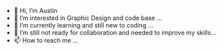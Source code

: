 - 👋 Hi, I’m Austin
- 👀 I’m interested in Graphic Design and code base ...
- 🌱 I’m currently learning and still new to coding ...
- 💞️ I’m still not ready for collaboration and needed to  improve my skills...
- 📫 How to reach me ...

<!---
JuXiHe/JuXiHe is a ✨ special ✨ repository because its `README.md` (this file) appears on your GitHub profile.
You can click the Preview link to take a look at your changes.
--->
